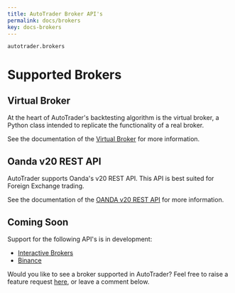 ```yaml
---
title: AutoTrader Broker API's
permalink: docs/brokers 
key: docs-brokers
---
```

`autotrader.brokers`

# Supported Brokers

## Virtual Broker
At the heart of AutoTrader's backtesting algorithm is the virtual broker, a Python class intended to replicate the functionality of a real broker. 

See the documentation of the [Virtual Broker](brokers-virtual) for more information.


## Oanda v20 REST API
AutoTrader supports Oanda's v20 REST API. This API is best suited for Foreign Exchange trading.

See the documentation of the [OANDA v20 REST API](brokers-oanda) for more information.


## Coming Soon
Support for the following API's is in development:
  - [Interactive Brokers](https://www.interactivebrokers.com.au/en/index.php?f=5041)
  - [Binance](https://www.binance.com/en/)

Would you like to see a broker supported in AutoTrader? Feel free to raise a feature request 
[here](https://github.com/kieran-mackle/AutoTrader/issues/new/choose), or leave a comment below.



